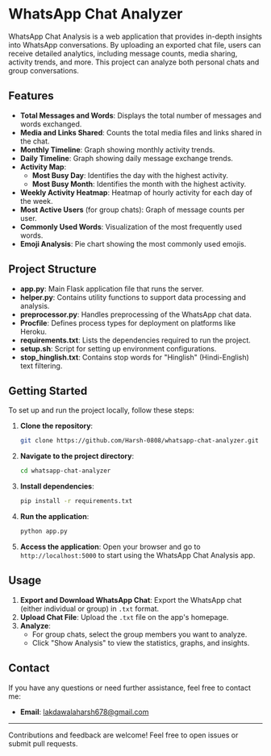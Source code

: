 # WhatsApp Chat Analyzer

WhatsApp Chat Analysis is a web application that provides in-depth insights into WhatsApp conversations. By uploading an exported chat file, users can receive detailed analytics, including message counts, media sharing, activity trends, and more. This project can analyze both personal chats and group conversations.

## Features

- **Total Messages and Words**: Displays the total number of messages and words exchanged.
- **Media and Links Shared**: Counts the total media files and links shared in the chat.
- **Monthly Timeline**: Graph showing monthly activity trends.
- **Daily Timeline**: Graph showing daily message exchange trends.
- **Activity Map**:
  - **Most Busy Day**: Identifies the day with the highest activity.
  - **Most Busy Month**: Identifies the month with the highest activity.
- **Weekly Activity Heatmap**: Heatmap of hourly activity for each day of the week.
- **Most Active Users** (for group chats): Graph of message counts per user.
- **Commonly Used Words**: Visualization of the most frequently used words.
- **Emoji Analysis**: Pie chart showing the most commonly used emojis.

## Project Structure

- **app.py**: Main Flask application file that runs the server.
- **helper.py**: Contains utility functions to support data processing and analysis.
- **preprocessor.py**: Handles preprocessing of the WhatsApp chat data.
- **Procfile**: Defines process types for deployment on platforms like Heroku.
- **requirements.txt**: Lists the dependencies required to run the project.
- **setup.sh**: Script for setting up environment configurations.
- **stop_hinglish.txt**: Contains stop words for "Hinglish" (Hindi-English) text filtering.

## Getting Started

To set up and run the project locally, follow these steps:

1. **Clone the repository**:
    ```bash
    git clone https://github.com/Harsh-0808/whatsapp-chat-analyzer.git
    ```

2. **Navigate to the project directory**:
    ```bash
    cd whatsapp-chat-analyzer
    ```

3. **Install dependencies**:
    ```bash
    pip install -r requirements.txt
    ```

4. **Run the application**:
    ```bash
    python app.py
    ```

5. **Access the application**:
    Open your browser and go to `http://localhost:5000` to start using the WhatsApp Chat Analysis app.

## Usage

1. **Export and Download WhatsApp Chat**: Export the WhatsApp chat (either individual or group) in `.txt` format.
2. **Upload Chat File**: Upload the `.txt` file on the app's homepage.
3. **Analyze**:
   - For group chats, select the group members you want to analyze.
   - Click "Show Analysis" to view the statistics, graphs, and insights.

## Contact

If you have any questions or need further assistance, feel free to contact me:

- **Email**: [lakdawalaharsh678@gmail.com](mailto:lakdawalaharsh678@gmail.com)
---

Contributions and feedback are welcome! Feel free to open issues or submit pull requests.
